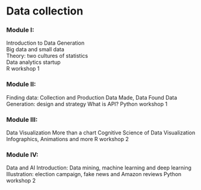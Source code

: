 # Data collection

### Module I:
 
Introduction to Data Generation  
Big data and small data  
Theory: two cultures of statistics  
Data analytics startup  
R workshop 1  

### Module II:
Finding data: Collection and Production
Data Made, Data Found
Data Generation: design and strategy
What is API? 
Python workshop 1
 
 
### Module III:
 
Data Visualization
More than a chart
Cognitive Science of Data Visualization
Infographics, Animations and more
R workshop 2
 
### Module IV:
 
Data and AI
Introduction: Data mining, machine learning and deep learning
Illustration: election campaign, fake news and Amazon reviews
Python workshop 2

